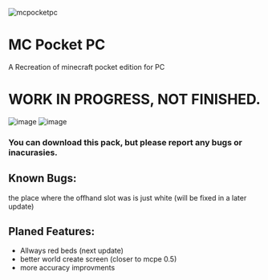 ![mcpocketpc](https://github.com/user-attachments/assets/9da7669e-818f-4fd1-96f5-5f8146f3d536)
# MC Pocket PC
A Recreation of minecraft pocket edition for PC

# WORK IN PROGRESS, NOT FINISHED.

![image](https://github.com/user-attachments/assets/18f3db75-a438-4062-b37b-7c0fdedc81e6)
![image](https://github.com/user-attachments/assets/492410f7-8b1b-4a8c-a958-0176a8a3472e)

### You can download this pack, but please report any bugs or inacurasies.

## Known Bugs:
the place where the offhand slot was is just white (will be fixed in a later update)

## Planed Features:
- Allways red beds (next update)
- better world create screen (closer to mcpe 0.5)
- more accuracy improvments

